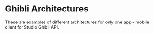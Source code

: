 # Ghibli Architectures

These are examples of different architectures for only one app - mobile client for Studio Ghibli API.
